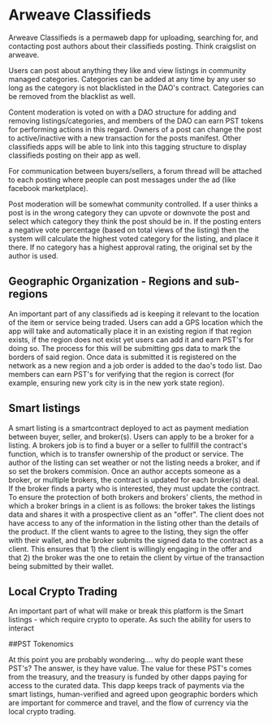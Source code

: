 # Arweave Classifieds

Arweave Classifieds is a permaweb dapp for uploading, searching for, and contacting post authors about their classifieds posting. 
  Think craigslist on arweave.

Users can post about anything they like and view listings in community managed categories. Categories can be added at any time by any user so long
  as the category is not blacklisted in the DAO's contract. Categories can be removed from the blacklist as well.

Content moderation is voted on with a DAO structure for adding and removing listings/categories, and members of the DAO can earn PST tokens for performing 
  actions in this regard. Owners of a post can change the post to active/inactive with a new transaction for the posts manifest. Other classifieds apps
  will be able to link into this tagging structure to display classifieds posting on their app as well.
  
For communication between buyers/sellers, a forum thread will be attached to each posting where people can post messages under the ad (like facebook
  marketplace).
  
Post moderation will be somewhat community controlled. If a user thinks a post is in the wrong category they can upvote or downvote the post and select
  which category they think the post should be in. If the posting enters a negative vote percentage (based on total views of the listing) then the system
  will calculate the highest voted category for the listing, and place it there. If no category has a highest approval rating, the original set by the 
  author is used.
  
## Geographic Organization - Regions and sub-regions

An important part of any classifieds ad is keeping it relevant to the location of the item or service being traded. Users can add a GPS location which
  the app will take and automatically place it in an existing region if that region exists, if the region does not exist yet users can add it and earn 
  PST's for doing so. The process for this will be submitting gps data to mark the borders of said region. Once data is submitted it is registered on 
  the network as a new region and a job order is added to the dao's todo list. Dao members can earn PST's for verifying that the region is correct (for
  example, ensuring new york city is in the new york state region).
  
## Smart listings 

  A smart listing is a smartcontract deployed to act as payment mediation between buyer, seller, and broker(s). Users can apply to be a broker
  for a listing. A brokers job is to find a buyer or a seller to fullfill the contract's function, which is to transfer ownership of the product or     service.
  The author of the listing can set weather or not the listing needs a broker, and if so set the brokers commision. Once an author accepts someone as a
  broker, or multiple brokers, the contract is updated for each broker(s) deal. If the broker finds a party who is interested, they must update the contract. To ensure the protection of both brokers and brokers' clients, the method in which a broker brings in a client is as follows: 
  the broker takes the listings data and shares it with a prospective client as an "offer". The client does not have access to any of the information in 
  the listing other than the details of the product. If the client wants to agree to the listing, they sign the offer with their wallet, and the broker 
  submits the signed data to the contract as a client. This ensures that 1) the client is willingly engaging in the offer and that 2) the broker was the 
  one to retain the client by virtue of the transaction being submitted by their wallet.
  
## Local Crypto Trading

  An important part of what will make or break this platform is the Smart listings - which require crypto to operate. As such the ability for users
  to interact 
  
##PST Tokenomics

  At this point you are probably wondering.... why do people want these PST's? The answer, is they have value. The value for these PST's comes from the
  treasury, and the treasury is funded by other dapps paying for access to the curated data. This dapp keeps track of payments via the smart listings,
  human-verified and agreed upon geographic borders which are important for commerce and travel, and the flow of currency via the local crypto trading.

